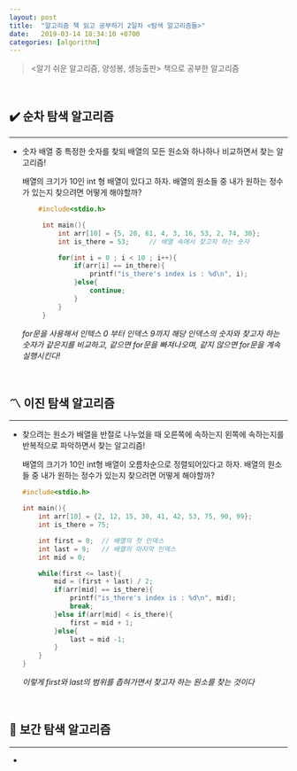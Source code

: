 ```yaml
---
layout: post
title:  "알고리즘 책 읽고 공부하기 2일차 <탐색 알고리즘들>"
date:   2019-03-14 18:34:10 +0700
categories: [algorithm]
---
```



> <알기 쉬운 알고리즘, 양성봉, 생능출판> 책으로 공부한 알고리즘

<br>


## ✔️  순차 탐색 알고리즘
--- 


-  숫자 배열 중 특정한 숫자를 찾되 배열의 모든 원소와 하나하나 비교하면서 찾는 알고리즘!

	배열의 크기가 10인 int 형 배열이 있다고 하자. 배열의 원소들 중 내가 원하는 정수가 있는지 찾으려면 어떻게 해야할까?
	
	~~~c
		#include<stdio.h>

		 int main(){
			 int arr[10] = {5, 20, 61, 4, 3, 16, 53, 2, 74, 30};
			 int is_there = 53; 	// 배열 속에서 찾고자 하는 숫자

			 for(int i = 0 ; i < 10 ; i++){
				 if(arr[i] == in_there){	
					 printf("is_there's index is : %d\n", i);
				 }else{
					 continue;
				 }
			 }
		 }


	~~~

	_for문을 사용해서 인텍스 0 부터 인덱스 9까지 해당 인덱스의 숫자와 찾고자 하는 숫자가 같은지를 비교하고, 같으면 for문을 빠져나오며, 같지 않으면 for문을 계속 실행시킨다!_ 

	<br>

## 〽️ 이진 탐색 알고리즘
--- 


- 찾으려는 원소가 배열을 반절로 나누었을 때 오른쪽에 속하는지 왼쪽에 속하는지를 반복적으로 파악하면서 찾는 알고리즘!

	배열의 크기가 10인 int형 배열이 오름차순으로 정렬되어있다고 하자. 배열의 원소들 중 내가 원하는 정수가 있는지 찾으려면 어떻게 해야할까?

	~~~c
	#include<stdio.h>

	int main(){
		int arr[10] = {2, 12, 15, 30, 41, 42, 53, 75, 90, 99};
		int is_there = 75;

		int first = 0;	// 배열의 첫 인덱스
		int last = 9;	// 배열의 마지막 인덱스
		int mid = 0;

		while(first <= last){
			mid = (first + last) / 2;
			if(arr[mid] == is_there){
				printf("is_there's index is : %d\n", mid);
				break;		
			}else if(arr[mid] < is_there){
				first = mid + 1;
			}else{
				last = mid -1;
			}
		}
	}

	~~~
	_이렇게 first와 last의 범위를 좁혀가면서 찾고자 하는 원소를 찾는 것이다_
	

	<br>

##  📐 보간 탐색 알고리즘
---

-  